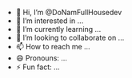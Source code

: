 - 👋 Hi, I’m @DoNamFullHousedev
- 👀 I’m interested in ...
- 🌱 I’m currently learning ...
- 💞️ I’m looking to collaborate on ...
- 📫 How to reach me ...
- 😄 Pronouns: ...
- ⚡ Fun fact: ...

<!---
DoNamFullHousedev/DoNamFullHousedev is a ✨ special ✨ repository because its `README.md` (this file) appears on your GitHub profile.
You can click the Preview link to take a look at your changes.
--->
